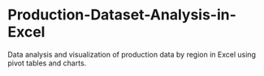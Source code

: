 # Production-Dataset-Analysis-in-Excel
Data analysis and visualization of production data by region in Excel using pivot tables and charts.
